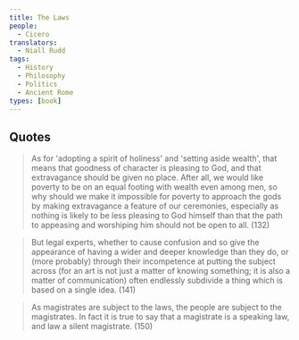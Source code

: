 ```yaml
---
title: The Laws
people:
  - Cicero
translators:
  - Niall Rudd
tags:
  - History
  - Philosophy
  - Politics
  - Ancient Rome
types: [book]
---
```


## Quotes

> As for 'adopting a spirit of holiness' and 'setting aside wealth', that means that goodness of character is pleasing to God, and that extravagance should be given no place.  After all, we would like poverty to be on an equal footing with wealth even among men, so why should we make it impossible for poverty to approach the gods by making extravagance a feature of our ceremonies, especially as nothing is likely to be less pleasing to God himself than that the path to appeasing and worshiping him should not be open to all. (132)

> But legal experts, whether to cause confusion and so give the appearance of having a wider and deeper knowledge than they do, or (more probably) through their incompetence at putting the subject across (for an art is not just a matter of knowing something; it is also a matter of communication) often endlessly subdivide a thing which is based on a single idea. (141)

> As magistrates are subject to the laws, the people are subject to the magistrates.  In fact it is true to say that a magistrate is a speaking law, and law a silent magistrate. (150)
